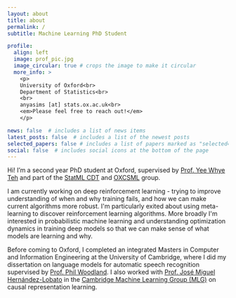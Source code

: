```yaml
---
layout: about
title: about
permalink: /
subtitle: Machine Learning PhD Student

profile:
  align: left
  image: prof_pic.jpg
  image_circular: true # crops the image to make it circular
  more_info: >
    <p>
    University of Oxford<br>
    Department of Statistics<br>
    <br>
    anyasims [at] stats.ox.ac.uk<br>
    <em>Please feel free to reach out!</em>
    </p>

news: false  # includes a list of news items
latest_posts: false  # includes a list of the newest posts
selected_papers: false # includes a list of papers marked as "selected={true}"
social: false  # includes social icons at the bottom of the page
---
```


Hi! I’m a second year PhD student at Oxford, supervised by [Prof. Yee Whye Teh](https://www.stats.ox.ac.uk/~teh/) and part of the [StatML CDT](https://statml.io/) and [OXCSML](https://csml.stats.ox.ac.uk/) group.

I am currently working on deep reinforcement learning - trying to improve understanding of when and why training fails, and how we can make current algorithms more robust. I'm particularly exited about using meta-learning to discover reinforcement learning algorithms. More broadly I'm interested in probabilistic machine learning and understanding optimization dynamics in training deep models so that we can make sense of what models are learning and why.

Before coming to Oxford, I completed an integrated Masters in Computer and Information Engineering at the University of Cambridge, where I did my dissertation on language models for automatic speech recognition supervised by [Prof. Phil Woodland](http://www.eng.cam.ac.uk/profiles/pw117). I also worked with [Prof. José Miguel Hernández-Lobato](https://jmhl.org/) in the [Cambridge Machine Learning Group (MLG)](https://mlg.eng.cam.ac.uk/people/) on causal representation learning.






